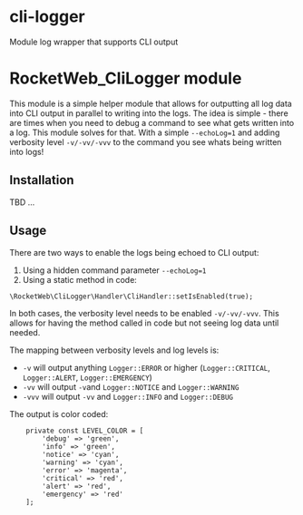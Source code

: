 # cli-logger
Module log wrapper that supports CLI output
# RocketWeb_CliLogger module
This module is a simple helper module that allows for outputting all log data into CLI output in parallel to writing into the logs. The idea is simple - there are times when you need to debug a command to see what gets written into a log. This module solves for that. With a simple `--echoLog=1` and adding verbosity level `-v/-vv/-vvv` to the command you see whats being written into logs!

## Installation
TBD ...

## Usage
There are two ways to enable the logs being echoed to CLI output:
1. Using a hidden command parameter `--echoLog=1`
2. Using a static method in code:
```
\RocketWeb\CliLogger\Handler\CliHandler::setIsEnabled(true);
```
In both cases, the verbosity level needs to be enabled `-v/-vv/-vvv`. This allows for having the method called in code but
not seeing log data until needed.

The mapping between verbosity levels and log levels is:
- `-v` will output anything `Logger::ERROR` or higher (`Logger::CRITICAL`, `Logger::ALERT`, `Logger::EMERGENCY`)
- `-vv` will output `-v`and `Logger::NOTICE` and `Logger::WARNING`
- `-vvv` will output `-vv` and `Logger::INFO` and `Logger::DEBUG`

The output is color coded:
```
    private const LEVEL_COLOR = [
        'debug' => 'green',
        'info' => 'green',
        'notice' => 'cyan',
        'warning' => 'cyan',
        'error' => 'magenta',
        'critical' => 'red',
        'alert' => 'red',
        'emergency' => 'red'
    ];
```
